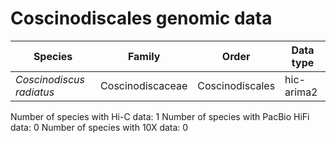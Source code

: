 # Coscinodiscales genomic data

| Species | Family | Order | Data type |
| -- | --- | --- | --- |
| *Coscinodiscus radiatus* | Coscinodiscaceae | Coscinodiscales | hic-arima2 |

Number of species with Hi-C data: 1
Number of species with PacBio HiFi data: 0
Number of species with 10X data: 0
